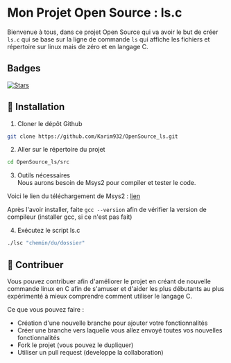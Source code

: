 
# Mon Projet Open Source : ls.c

Bienvenue à tous, dans ce projet Open Source qui va avoir le but de créer `ls.c` qui se base sur la ligne de commande `ls` qui affiche les fichiers et répertoire sur linux mais de zéro et en langage C. 


## Badges 

[![Stars](https://img.shields.io/github/stars/Karim932/OpenSource_ls)](https://github.com/Karim932/OpenSource_ls)


## 🚀 Installation 

1. Cloner le dépôt Github 
```bash 
git clone https://github.com/Karim932/OpenSource_ls.git
```

2. Aller sur le répertoire du projet
```bash 
cd OpenSource_ls/src
```

3. Outils nécessaires  
Nous aurons besoin de Msys2 pour compiler et tester le code. 

Voici le lien du téléchargement de Msys2 : [lien](https://github.com/msys2/msys2-installer/releases/download/2023-10-26/msys2-x86_64-20231026.exe)

Après l'avoir installer, faite `gcc --version` afin de vérifier la version de compileur (installer gcc, si ce n'est pas fait)

4. Exécutez le script ls.c
```bash 
./lsc "chemin/du/dossier"
```

## 💪 Contribuer 

Vous pouvez contribuer afin d'améliorer le projet en créant de nouvelle commande linux en C afin de s'amuser et d'aider les plus débutants au plus expérimenté à mieux comprendre comment utiliser le langage C. 

Ce que vous pouvez faire : 

- Création d'une nouvelle branche pour ajouter votre fonctionnalités 
- Créer une branche vers laquelle vous allez envoyé toutes vos nouvelles fonctionnalités
- Fork le projet (vous pouvez le dupliquer)
- Utiliser un pull request (developpe la collaboration)